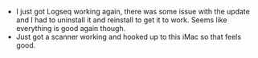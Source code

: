 - I just got Logseq working again, there was some issue with the update and I had to uninstall it and reinstall to get it to work. Seems like everything is good again though.
- Just got a scanner working and hooked up to this iMac so that feels good.